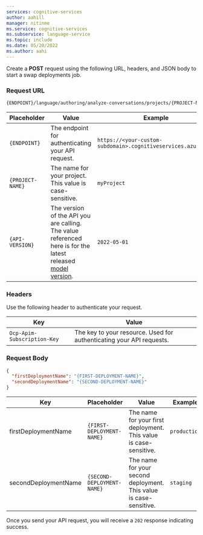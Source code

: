 ```yaml
---
services: cognitive-services
author: aahill
manager: nitinme
ms.service: cognitive-services
ms.subservice: language-service
ms.topic: include
ms.date: 05/20/2022
ms.author: aahi
---
```



Create a **POST** request using the following URL, headers, and JSON body to start a swap deployments job.


### Request URL

```rest
{ENDPOINT}/language/authoring/analyze-conversations/projects/{PROJECT-NAME}/deployments/:swap?api-version={API-VERSION}
```

|Placeholder  |Value  | Example |
|---------|---------|---------|
|`{ENDPOINT}`     | The endpoint for authenticating your API request.   | `https://<your-custom-subdomain>.cognitiveservices.azure.com` |
|`{PROJECT-NAME}`     | The name for your project. This value is case-sensitive.   | `myProject` |
|`{API-VERSION}`     | The version of the API you are calling. The value referenced here is for the latest released [model version](../../../concepts/model-lifecycle.md#choose-the-model-version-used-on-your-data). | `2022-05-01` |


### Headers

Use the following header to authenticate your request. 

|Key|Value|
|--|--|
|`Ocp-Apim-Subscription-Key`| The key to your resource. Used for authenticating your API requests.|

### Request Body

```json
{
  "firstDeploymentName": "{FIRST-DEPLOYMENT-NAME}",
  "secondDeploymentName": "{SECOND-DEPLOYMENT-NAME}"
}
```


|Key|Placeholder| Value| Example|
|--|--|--|--|
|firstDeploymentName |`{FIRST-DEPLOYMENT-NAME}`| The name for your first deployment. This value is case-sensitive.   | `production` |
|secondDeploymentName | `{SECOND-DEPLOYMENT-NAME}`|The name for your second deployment. This value is case-sensitive.   | `staging` |

Once you send your API request, you will receive a `202` response indicating success.
